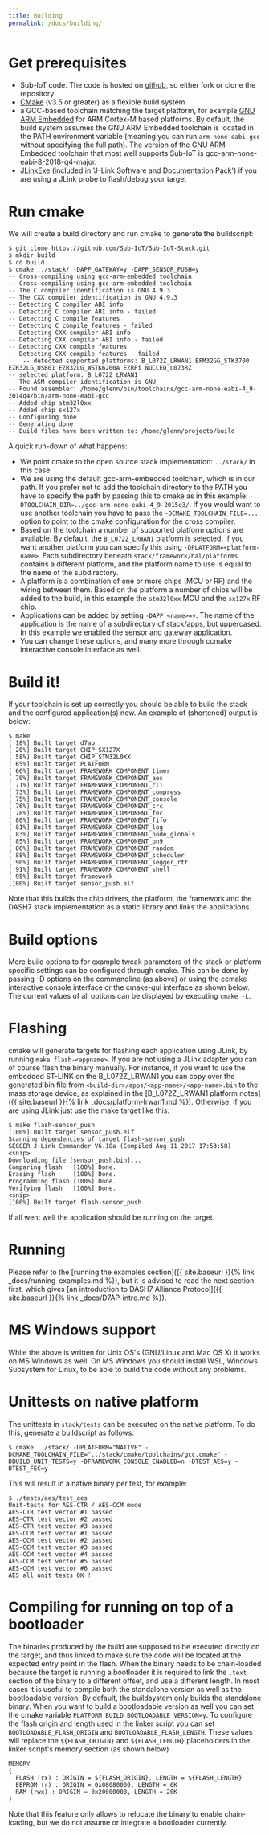 ```yaml
---
title: Building
permalink: /docs/building/
---
```



# Get prerequisites

- Sub-IoT code. The code is hosted on [github](https://github.com/Sub-IoT/Sub-IoT-Stack/), so either fork or clone the repository.
- [CMake](http://www.cmake.org/) (v3.5 or greater) as a flexible build system
- a GCC-based toolchain matching the target platform, for example [GNU ARM Embedded](https://developer.arm.com/open-source/gnu-toolchain/gnu-rm/downloads) for ARM Cortex-M based platforms. By default, the build system assumes the GNU ARM Embedded toolchain is located in the PATH environment variable (meaning you can run `arm-none-eabi-gcc` without specifying the full path). The version of the GNU ARM Embedded toolchain that most well supports Sub-IoT is gcc-arm-none-eabi-8-2018-q4-major.  
- [JLinkExe](https://www.segger.com/downloads/jlink) (included in 'J-Link Software and Documentation Pack') if you are using a JLink probe to flash/debug your target

# Run cmake

We will create a build directory and run cmake to generate the buildscript:

	$ git clone https://github.com/Sub-IoT/Sub-IoT-Stack.git
	$ mkdir build
	$ cd build
	$ cmake ../stack/ -DAPP_GATEWAY=y -DAPP_SENSOR_PUSH=y
	-- Cross-compiling using gcc-arm-embedded toolchain
	-- Cross-compiling using gcc-arm-embedded toolchain
	-- The C compiler identification is GNU 4.9.3
	-- The CXX compiler identification is GNU 4.9.3
	-- Detecting C compiler ABI info
	-- Detecting C compiler ABI info - failed
	-- Detecting C compile features
	-- Detecting C compile features - failed
	-- Detecting CXX compiler ABI info
	-- Detecting CXX compiler ABI info - failed
	-- Detecting CXX compile features
	-- Detecting CXX compile features - failed
        -- detected supported platforms: B_L072Z_LRWAN1 EFM32GG_STK3700 EZR32LG_USB01 EZR32LG_WSTK6200A EZRPi NUCLEO_L073RZ
	-- selected platform: B_L072Z_LRWAN1
	-- The ASM compiler identification is GNU
	-- Found assembler: /home/glenn/bin/toolchains/gcc-arm-none-eabi-4_9-2014q4/bin/arm-none-eabi-gcc
	-- Added chip stm32l0xx
	-- Added chip sx127x
	-- Configuring done
	-- Generating done
	-- Build files have been written to: /home/glenn/projects/build


A quick run-down of what happens:
* We point cmake to the open source stack implementation: `../stack/` in this case
* We are using the default gcc-arm-embedded toolchain, which is in our path. If you prefer not to add the toolchain directory to the PATH you have to specify the path by passing this to cmake as in this example: `-DTOOLCHAIN_DIR=../gcc-arm-none-eabi-4_9-2015q3/`. If you would want to use another toolchain you have to pass the `-DCMAKE_TOOLCHAIN_FILE=...` option to point to the cmake configuration for the cross compiler.
* Based on the toolchain a number of supported platform options are available. By default, the `B_L072Z_LRWAN1` platform is selected. If you want another platform you can specify this using `-DPLATFORM=<platform-name>`. Each subdirectory beneath `stack/framework/hal/platforms` contains a different platform, and the platform name to use is equal to the name of the subdirectory.
* A platform is a combination of one or more chips (MCU or RF) and the wiring between them. Based on the platform a number of chips will be added to the build, in this example the `stm32l0xx` MCU and the `sx127x` RF chip.
* Applications can be added by setting `-DAPP_<name>=y`. The name of the application is the name of a subdirectory of stack/apps, but uppercased. In this example we enabled the sensor and gateway application.
* You can change these options, and many more through ccmake interactive console interface as well.

# Build it!

If your toolchain is set up correctly you should be able to build the stack and the configured application(s) now. An example of (shortened) output is below:

	$ make
	[ 18%] Built target d7ap
	[ 20%] Built target CHIP_SX127X
	[ 58%] Built target CHIP_STM32L0XX
	[ 65%] Built target PLATFORM
	[ 66%] Built target FRAMEWORK_COMPONENT_timer
	[ 70%] Built target FRAMEWORK_COMPONENT_aes
	[ 71%] Built target FRAMEWORK_COMPONENT_cli
	[ 73%] Built target FRAMEWORK_COMPONENT_compress
	[ 75%] Built target FRAMEWORK_COMPONENT_console
	[ 76%] Built target FRAMEWORK_COMPONENT_crc
	[ 78%] Built target FRAMEWORK_COMPONENT_fec
	[ 80%] Built target FRAMEWORK_COMPONENT_fifo
	[ 81%] Built target FRAMEWORK_COMPONENT_log
	[ 83%] Built target FRAMEWORK_COMPONENT_node_globals
	[ 85%] Built target FRAMEWORK_COMPONENT_pn9
	[ 86%] Built target FRAMEWORK_COMPONENT_random
	[ 88%] Built target FRAMEWORK_COMPONENT_scheduler
	[ 90%] Built target FRAMEWORK_COMPONENT_segger_rtt
	[ 91%] Built target FRAMEWORK_COMPONENT_shell
	[ 95%] Built target framework
	[100%] Built target sensor_push.elf

Note that this builds the chip drivers, the platform, the framework and the DASH7 stack implementation as a static library and links the applications.

# Build options

More build options to for example tweak parameters of the stack or platform specific settings can be configured through cmake. This can be done by passing -D options on the commandline (as above) or using the ccmake interactive console interface or the cmake-gui interface as shown below. The current values of all options can be displayed by executing `cmake -L`.

# Flashing

cmake will generate targets for flashing each application using JLink, by running `make flash-<appname>`.
If you are not using a JLink adapter you can of course flash the binary manually. For instance, if you want to
use the embedded ST-LINK on the B_L072Z_LRWAN1 you can copy over the generated bin file from `<build-dir>/apps/<app-name>/<app-name>.bin` to the mass storage device, as explained in the [B_L072Z_LRWAN1 platform notes]({{ site.baseurl }}{% link _docs/platform-lrwan1.md %}).
Otherwise, if you are using JLink just use the make target like this:

	$ make flash-sensor_push
	[100%] Built target sensor_push.elf
	Scanning dependencies of target flash-sensor_push
	SEGGER J-Link Commander V6.18a (Compiled Aug 11 2017 17:53:58)
	<snip>
	Downloading file [sensor_push.bin]...
	Comparing flash   [100%] Done.
	Erasing flash     [100%] Done.
	Programming flash [100%] Done.
	Verifying flash   [100%] Done.
	<snip>
	[100%] Built target flash-sensor_push

If all went well the application should be running on the target.

# Running

Please refer to the [running the examples section]({{ site.baseurl }}{% link _docs/running-examples.md %}), but it is advised to read the next section first, which gives [an introduction to DASH7 Alliance Protocol]({{ site.baseurl }}{% link _docs/D7AP-intro.md %}).

# MS Windows support

While the above is written for Unix OS's (GNU/Linux and Mac OS X) it works on MS Windows as well. On MS Windows you should install WSL, Windows Subsystem for Linux, to be able to build the code without any problems.

# Unittests on native platform

The unittests in `stack/tests` can be executed on the native platform. To do this, generate a buildscript as follows:

    $ cmake ../stack/ -DPLATFORM="NATIVE" -DCMAKE_TOOLCHAIN_FILE="../stack/cmake/toolchains/gcc.cmake" -DBUILD_UNIT_TESTS=y -DFRAMEWORK_CONSOLE_ENABLED=n -DTEST_AES=y -DTEST_FEC=y

This will result in a native binary per test, for example:

    $ ./tests/aes/test_aes
    Unit-tests for AES-CTR / AES-CCM mode
    AES-CTR test vector #1 passed
    AES-CTR test vector #2 passed
    AES-CTR test vector #3 passed
    AES-CCM test vector #1 passed
    AES-CCM test vector #2 passed
    AES-CCM test vector #3 passed
    AES-CCM test vector #4 passed
    AES-CCM test vector #5 passed
    AES-CCM test vector #6 passed
    AES all unit tests OK !

# Compiling for running on top of a bootloader

The binaries produced by the build are supposed to be executed directly on the target, and thus linked to make sure the code will be located at the expected entry point in the flash. When the binary needs to be chain-loaded because the target is running a bootloader it is required to link the `.text` section of the binary to a different offset, and use a different length. In most cases it is useful to compile both the standalone version as well as the bootloadable version. By default, the buildsystem only builds the standalone binary. When you want to build a bootloadable version as well you can set the cmake variable `PLATFORM_BUILD_BOOTLOADABLE_VERSION=y`. To configure the flash origin and length used in the linker script you can set `BOOTLOADABLE_FLASH_ORIGIN` and `BOOTLOADABLE_FLASH_LENGTH`. These values will replace the `${FLASH_ORIGIN}` and `${FLASH_LENGTH}` placeholders in the linker script's memory section (as shown below)

	MEMORY
	{
	  FLASH (rx) : ORIGIN = ${FLASH_ORIGIN}, LENGTH = ${FLASH_LENGTH}
	  EEPROM (r) : ORIGIN = 0x08080000, LENGTH = 6K
	  RAM (rwx) : ORIGIN = 0x20000000, LENGTH = 20K
	}

Note that this feature only allows to relocate the binary to enable chain-loading, but we do not assume or integrate a bootloader currently.
